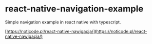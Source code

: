 # react-native-navigation-example
Simple navigation example in react native with typescript.

[https://noticode.pl/react-native-nawigacja/](https://noticode.pl/react-native-nawigacja/)
